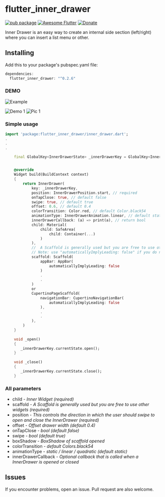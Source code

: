 # flutter_inner_drawer
[![pub package](https://img.shields.io/badge/pub-0.2.6-orange.svg)](https://pub.dartlang.org/packages/flutter_inner_drawer)
[![Awesome Flutter](https://img.shields.io/badge/Awesome-Flutter-blue.svg?longCache=true&style=flat-square)](https://github.com/Solido/awesome-flutter)
[![Donate](https://img.shields.io/badge/Donate-PayPal-green.svg)](https://www.paypal.me/dnag88)


Inner Drawer is an easy way to create an internal side section (left/right) where you can insert a list menu or other.

## Installing
Add this to your package's pubspec.yaml file:
```dart
dependencies:
  flutter_inner_drawer: "^0.2.6"
```

### DEMO
![Example](https://github.com/Dn-a/flutter_inner_drawer/tree/master/example)

![Demo 1](https://github.com/Dn-a/flutter_inner_drawer/blob/master/example/example3.gif)
![Pic 1](https://github.com/Dn-a/flutter_inner_drawer/blob/master/example/pic.png)



### Simple usage
```dart
import 'package:flutter_inner_drawer/inner_drawer.dart';
.
.
.

    final GlobalKey<InnerDrawerState> _innerDrawerKey = GlobalKey<InnerDrawerState>();


    @override
    Widget build(BuildContext context)
    {
        return InnerDrawer(
            key: _innerDrawerKey,
            position: InnerDrawerPosition.start, // required
            onTapClose: true, // default false
            swipe: true, // default true
            offset: 0.6, // default 0.4
            colorTransition: Color.red, // default Color.black54
            animationType: InnerDrawerAnimation.linear, // default static
            innerDrawerCallback: (a) => print(a), // return bool
            child: Material(
                child: SafeArea(
                    child: Container(...)
                )
            ),
            //  A Scaffold is generally used but you are free to use other widgets
            // Note: use "automaticallyImplyLeading: false" if you do not personalize "leading" of Bar
            scaffold: Scaffold(
                appBar: AppBar(
                    automaticallyImplyLeading: false
                )
                .
                .
            ) 
            or 
            CupertinoPageScaffold(                
                navigationBar: CupertinoNavigationBar(
                    automaticallyImplyLeading: false
                ),
                .
                .
            ), 
        )
    }
    
    void _open()
    {
       _innerDrawerKey.currentState.open();
    }
    
    void _close()
    {
       _innerDrawerKey.currentState.close();
    }

```

### All parameters
* child - *Inner Widget (required)*
* scaffold - *A Scaffold is generally used but you are free to use other widgets (required)*
* position - *This controls the direction in which the user should swipe to open and close the InnerDrawer (required)*
* offset - *Offset drawer width (default 0.4)*
* onTapClose - *bool (default false)*
* swipe - *bool (default true)*
* boxShadow - *BoxShadow of scaffold opened*
* colorTransition - *default Colors.black54*
* animationType - *static / linear / quadratic (default static)*
* innerDrawerCallback - *Optional callback that is called when a InnerDrawer is opened or closed*


## Issues
If you encounter problems, open an issue. Pull request are also welcome.

